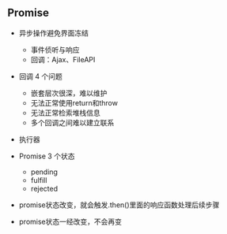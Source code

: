 ## Promise
* 异步操作避免界面冻结
    * 事件侦听与响应
    * 回调：Ajax、FileAPI

* 回调 4 个问题
    * 嵌套层次很深，难以维护
    * 无法正常使用return和throw
    * 无法正常检索堆栈信息
    * 多个回调之间难以建立联系

* 执行器

* Promise 3 个状态
    * pending
    * fulfill
    * rejected

* promise状态改变，就会触发.then()里面的响应函数处理后续步骤
* promise状态一经改变，不会再变